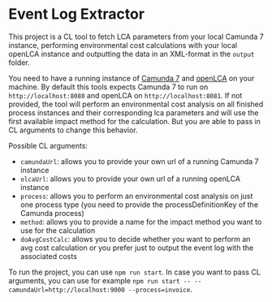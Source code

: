 # Event Log Extractor

This project is a CL tool to fetch LCA parameters from your local Camunda 7 instance, performing environmental cost calculations with your local openLCA instance and outputting the data in an XML-format in the `output` folder.

You need to have a running instance of [Camunda 7](https://github.com/camunda/camunda-bpm-platform) and [openLCA](https://www.openlca.org/) on your machine. By default this tools expects Camunda 7 to run on `http://localhost:8080` and openLCA on `http://localhost:8081`. If not provided, the tool will perform an environmental cost analysis on all finished process instances and their corresponding lca parameters and will use the first available impact method for the calculation. But you are able to pass in CL arguments to change this behavior.

Possible CL arguments:

-   `camundaUrl`: allows you to provide your own url of a running Camunda 7 instance
-   `olcaUrl`: allows you to provide your own url of a running openLCA instance
-   `process`: allows you to perform an environmental cost analysis on just one process type (you need to provide the processDefinitionKey of the Camunda process)
-   `method`: allows you to provide a name for the impact method you want to use for the calculation
-   `doAvgCostCalc`: allows you to decide whether you want to perform an avg cost calculation or you prefer just to output the event log with the associated costs

To run the project, you can use `npm run start`. In case you want to pass CL arguments, you can use for example `npm run start -- --camundaUrl=http://localhost:9000 --process=invoice`.

